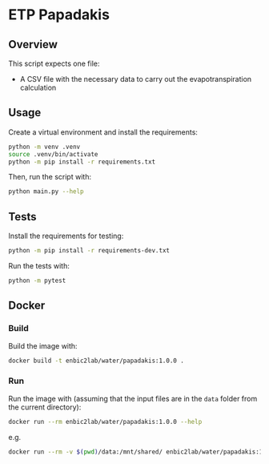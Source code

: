 # ETP Papadakis

## Overview

This script expects one file:

* A CSV file with the necessary data to carry out the evapotranspiration calculation


## Usage

Create a virtual environment and install the requirements:

```sh
python -m venv .venv
source .venv/bin/activate
python -m pip install -r requirements.txt
```

Then, run the script with:

```sh
python main.py --help
```

## Tests

Install the requirements for testing:

```sh
python -m pip install -r requirements-dev.txt
```

Run the tests with:

```sh
python -m pytest
```


## Docker

### Build

Build the image with:

```sh
docker build -t enbic2lab/water/papadakis:1.0.0 .
```

### Run

Run the image with (assuming that the input files are in the `data` folder from the current directory):

```sh
docker run --rm enbic2lab/water/papadakis:1.0.0 --help
```

e.g.

```sh
docker run --rm -v $(pwd)/data:/mnt/shared/ enbic2lab/water/papadakis:1.0.0 --filepath /mnt/shared/ETP_preprocessing.csv --delimiter ";" --output /mnt/shared/
```